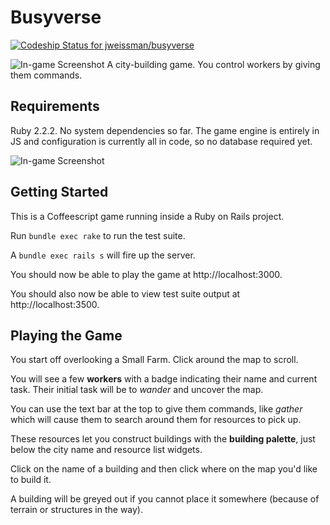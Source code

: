 # Busyverse

[ ![Codeship Status for jweissman/busyverse](https://www.codeship.io/projects/9c8a5150-0a08-0133-3248-521d3b82cdba/status)](https://codeship.com/projects/90649)

![In-game Screenshot](https://raw.github.com/jweissman/busyverse/master/img/busyverse-lg.png)
A city-building game. You control workers by giving them commands. 

## Requirements

Ruby 2.2.2. No system dependencies so far. The game engine is entirely in JS and configuration is currently all in code, so no database required yet.

![In-game Screenshot](https://raw.github.com/jweissman/busyverse/master/img/busyverse-sm.png)

## Getting Started

This is a Coffeescript game running inside a Ruby on Rails project. 

Run `bundle exec rake` to run the test suite.  

A `bundle exec rails s` will fire up the server. 

You should now be able to play the game at http://localhost:3000. 

You should also now be able to view test suite output at http://localhost:3500.

## Playing the Game

You start off overlooking a Small Farm. Click around the map to scroll. 

You will see a few **workers** with a badge indicating their name and current task. Their initial task will be to *wander* and uncover the map. 

You can use the text bar at the top to give them commands, like *gather* which will cause them to search around them for resources to pick up.

These resources let you construct buildings with the **building palette**, just below the city name and resource list widgets. 

Click on the name of a building and then click where on the map you'd like to build it. 

A building will be greyed out if you cannot place it somewhere (because of terrain or structures in the way).
